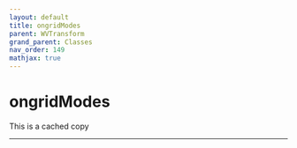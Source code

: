 ```yaml
---
layout: default
title: ongridModes
parent: WVTransform
grand_parent: Classes
nav_order: 149
mathjax: true
---
```


#  ongridModes

This is a cached copy


---

